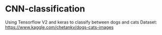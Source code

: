 # CNN-classification

Using Tensorflow V2 and keras to classify between dogs and cats 
Dataset: https://www.kaggle.com/chetankv/dogs-cats-images
